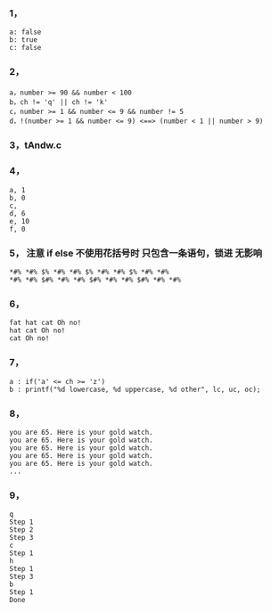 ### 1，
    a: false
    b: true
    c: false

### 2，
    a，number >= 90 && number < 100
    b，ch != 'q' || ch != 'k'
    c，number >= 1 && number <= 9 && number != 5
    d，!(number >= 1 && number <= 9) <==> (number < 1 || number > 9)

### 3，tAndw.c

### 4，
    a, 1
    b, 0
    c,
    d, 6
    e, 10
    f, 0

### 5， 注意 if else  不使用花括号时 只包含一条语句，锁进 无影响
    *#% *#% $% *#% *#% $% *#% *#% $% *#% *#%
    *#% *#% $#% *#% *#% $#% *#% *#% $#% *#% *#%

### 6，
    fat hat cat Oh no!
    hat cat Oh no!
    cat Oh no!

### 7，
    a : if('a' <= ch >= 'z')
    b : printf("%d lowercase, %d uppercase, %d other", lc, uc, oc);

### 8，
    you are 65. Here is your gold watch.
    you are 65. Here is your gold watch.
    you are 65. Here is your gold watch.
    you are 65. Here is your gold watch.
    you are 65. Here is your gold watch.
    ...

### 9，
    q
    Step 1
    Step 2
    Step 3
    c
    Step 1
    h
    Step 1
    Step 3
    b
    Step 1
    Done
